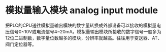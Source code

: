 # 模拟量输入模块 analog input module
把PLC的CPU送往模拟量输出模块的数字量转换成外部设备可以接收的模拟量电压信号0~10V或电流信号4~20mA。模拟量输出模块所接收的数字信号一般多为12位二进制数，数字量位数越多的模块，分辨率就越高。往往用于变送器、AT、阀门定位器等。

